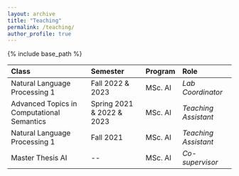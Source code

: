 ```yaml
---
layout: archive
title: "Teaching"
permalink: /teaching/
author_profile: true
---
```


{% include base_path %}

Class  |Semester |Program |Role 
:---------|:----------|:--------------|:----
 Natural Language Processing 1 |Fall 2022 & 2023 |MSc. AI | *Lab Coordinator*
 Advanced Topics in Computational Semantics |Spring 2021 & 2022 & 2023 |MSc. AI | *Teaching Assistant*
 Natural Language Processing 1 |Fall 2021 |MSc. AI | *Teaching Assistant*
 Master Thesis AI |-- | MSc. AI |*Co-supervisor*
